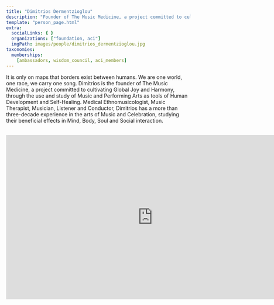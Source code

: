 ```yaml
---
title: "Dimitrios Dermentzioglou"
description: "Founder of The Music Medicine, a project committed to cultivating Global Joy and Harmony."
template: "person_page.html"
extra:
  socialLinks: { }
  organizations: ["foundation, aci"]
  imgPath: images/people/dimitrios_dermentzioglou.jpg
taxonomies:
  memberships:
    [ambassadors, wisdom_council, aci_members]
---
```


It is only on maps that borders exist between humans. We are one world, one race, we carry one song. Dimitrios is the founder of The Music Medicine, a project committed to cultivating Global Joy and Harmony, through the use and study of Music and Performing Arts as tools of Human Development and Self-Healing. Medical Ethnomusicologist, Music Therapist, Musician, Listener and Conductor, Dimitrios has a more than three-decade experience in the arts of Music and Celebration, studying their beneficial effects in Mind, Body, Soul and Social interaction.

<BR>
<div class="aspect-w-16 aspect-h-9">
<iframe src="https://player.vimeo.com/video/413150039" width="800" height="450" frameborder="0" allow="autoplay; fullscreen" allowfullscreen></iframe>
</div>
<BR>